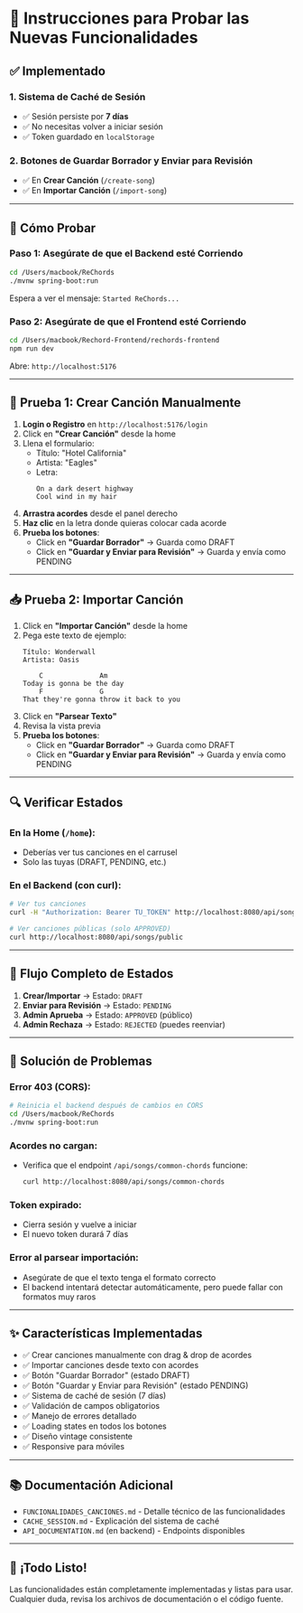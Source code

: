 # 🧪 Instrucciones para Probar las Nuevas Funcionalidades

## ✅ Implementado

### 1. **Sistema de Caché de Sesión** 
   - ✅ Sesión persiste por **7 días**
   - ✅ No necesitas volver a iniciar sesión
   - ✅ Token guardado en `localStorage`

### 2. **Botones de Guardar Borrador y Enviar para Revisión**
   - ✅ En **Crear Canción** (`/create-song`)
   - ✅ En **Importar Canción** (`/import-song`)

---

## 🚀 Cómo Probar

### Paso 1: Asegúrate de que el Backend esté Corriendo

```bash
cd /Users/macbook/ReChords
./mvnw spring-boot:run
```

Espera a ver el mensaje: `Started ReChords...`

### Paso 2: Asegúrate de que el Frontend esté Corriendo

```bash
cd /Users/macbook/Rechord-Frontend/rechords-frontend
npm run dev
```

Abre: `http://localhost:5176`

---

## 📝 Prueba 1: Crear Canción Manualmente

1. **Login o Registro** en `http://localhost:5176/login`
2. Click en **"Crear Canción"** desde la home
3. Llena el formulario:
   - Título: "Hotel California"
   - Artista: "Eagles"
   - Letra: 
     ```
     On a dark desert highway
     Cool wind in my hair
     ```
4. **Arrastra acordes** desde el panel derecho
5. **Haz clic** en la letra donde quieras colocar cada acorde
6. **Prueba los botones**:
   - Click en **"Guardar Borrador"** → Guarda como DRAFT
   - Click en **"Guardar y Enviar para Revisión"** → Guarda y envía como PENDING

---

## 📥 Prueba 2: Importar Canción

1. Click en **"Importar Canción"** desde la home
2. Pega este texto de ejemplo:
   ```
   Título: Wonderwall
   Artista: Oasis

       C              Am
   Today is gonna be the day
       F              G
   That they're gonna throw it back to you
   ```
3. Click en **"Parsear Texto"**
4. Revisa la vista previa
5. **Prueba los botones**:
   - Click en **"Guardar Borrador"** → Guarda como DRAFT
   - Click en **"Guardar y Enviar para Revisión"** → Guarda y envía como PENDING

---

## 🔍 Verificar Estados

### En la Home (`/home`):
- Deberías ver tus canciones en el carrusel
- Solo las tuyas (DRAFT, PENDING, etc.)

### En el Backend (con curl):
```bash
# Ver tus canciones
curl -H "Authorization: Bearer TU_TOKEN" http://localhost:8080/api/songs/my

# Ver canciones públicas (solo APPROVED)
curl http://localhost:8080/api/songs/public
```

---

## 🎯 Flujo Completo de Estados

1. **Crear/Importar** → Estado: `DRAFT`
2. **Enviar para Revisión** → Estado: `PENDING`
3. **Admin Aprueba** → Estado: `APPROVED` (público)
4. **Admin Rechaza** → Estado: `REJECTED` (puedes reenviar)

---

## 🐛 Solución de Problemas

### Error 403 (CORS):
```bash
# Reinicia el backend después de cambios en CORS
cd /Users/macbook/ReChords
./mvnw spring-boot:run
```

### Acordes no cargan:
- Verifica que el endpoint `/api/songs/common-chords` funcione:
  ```bash
  curl http://localhost:8080/api/songs/common-chords
  ```

### Token expirado:
- Cierra sesión y vuelve a iniciar
- El nuevo token durará 7 días

### Error al parsear importación:
- Asegúrate de que el texto tenga el formato correcto
- El backend intentará detectar automáticamente, pero puede fallar con formatos muy raros

---

## ✨ Características Implementadas

- ✅ Crear canciones manualmente con drag & drop de acordes
- ✅ Importar canciones desde texto con acordes
- ✅ Botón "Guardar Borrador" (estado DRAFT)
- ✅ Botón "Guardar y Enviar para Revisión" (estado PENDING)
- ✅ Sistema de caché de sesión (7 días)
- ✅ Validación de campos obligatorios
- ✅ Manejo de errores detallado
- ✅ Loading states en todos los botones
- ✅ Diseño vintage consistente
- ✅ Responsive para móviles

---

## 📚 Documentación Adicional

- `FUNCIONALIDADES_CANCIONES.md` - Detalle técnico de las funcionalidades
- `CACHE_SESSION.md` - Explicación del sistema de caché
- `API_DOCUMENTATION.md` (en backend) - Endpoints disponibles

---

## 🎉 ¡Todo Listo!

Las funcionalidades están completamente implementadas y listas para usar. Cualquier duda, revisa los archivos de documentación o el código fuente.

